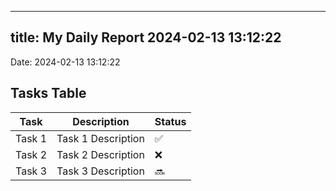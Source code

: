 
---
title: My Daily Report 2024-02-13 13:12:22
---

Date: 2024-02-13 13:12:22

## Tasks Table

| Task | Description | Status |
|------|-------------|--------|
| Task 1 | Task 1 Description | ✅ |
| Task 2 | Task 2 Description | ❌ |
| Task 3 | Task 3 Description | 🔜 |
